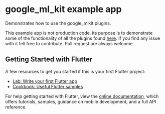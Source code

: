 # google_ml_kit example app

Demonstrates how to use the google_mlkit plugins.

This example app is not production code, its purpose is to demonstrate some of the functionality of all the plugins found [here](https://github.com/flutter-ml/google_ml_kit_flutter/tree/master). If you find any issue with it fell free to contribute. Pull request are always welcome.

## Getting Started with Flutter

A few resources to get you started if this is your first Flutter project:

- [Lab: Write your first Flutter app](https://flutter.dev/docs/get-started/codelab)
- [Cookbook: Useful Flutter samples](https://flutter.dev/docs/cookbook)

For help getting started with Flutter, view the
[online documentation](https://flutter.dev/docs), which offers tutorials,
samples, guidance on mobile development, and a full API reference.
